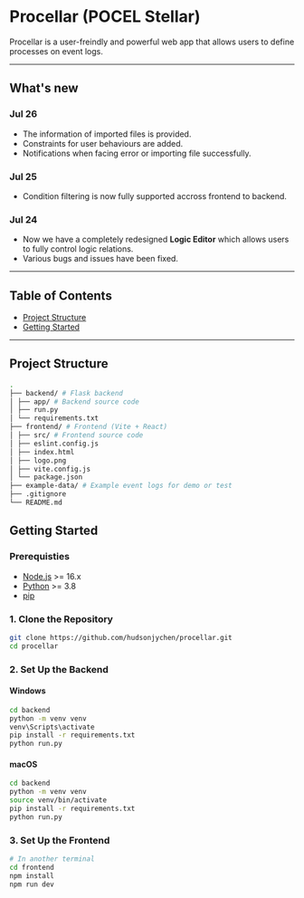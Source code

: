# Procellar (POCEL Stellar)

Procellar is a user-freindly and powerful web app that allows users to define processes on event logs.

---

## What's new
### Jul 26
- The information of imported files is provided.
- Constraints for user behaviours are added.
- Notifications when facing error or importing file successfully.

### Jul 25
- Condition filtering is now fully supported accross frontend to backend.

### Jul 24
- Now we have a completely redesigned **Logic Editor** which allows users to fully control logic relations. 
- Various bugs and issues have been fixed.

---

## Table of Contents

- [Project Structure](#project-structure)
- [Getting Started](#getting-started)

---

## Project Structure

```bash
.
├── backend/ # Flask backend
│ ├── app/ # Backend source code
│ ├── run.py
│ └── requirements.txt
├── frontend/ # Frontend (Vite + React)
│ ├── src/ # Frontend source code
│ ├── eslint.config.js
│ ├── index.html
│ ├── logo.png
│ ├── vite.config.js
│ └── package.json
├── example-data/ # Example event logs for demo or test
├── .gitignore
└── README.md
```

## Getting Started

### Prerequisties
- [Node.js](https://nodejs.org/) >= 16.x
- [Python](https://www.python.org/) >= 3.8
- [pip](https://pip.pypa.io/en/stable/)

### 1. Clone the Repository
```bash
git clone https://github.com/hudsonjychen/procellar.git
cd procellar
```

### 2. Set Up the Backend
#### Windows
```bash
cd backend
python -m venv venv
venv\Scripts\activate
pip install -r requirements.txt
python run.py
```
#### macOS
```bash
cd backend
python -m venv venv
source venv/bin/activate
pip install -r requirements.txt
python run.py
```

### 3. Set Up the Frontend
```bash
# In another terminal
cd frontend
npm install
npm run dev
```